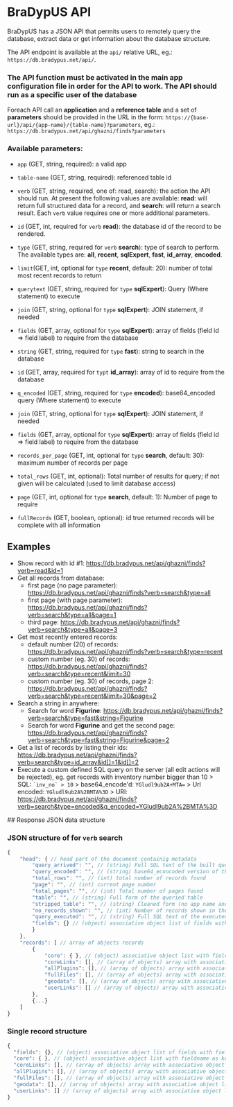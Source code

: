 # BraDypUS API

BraDypUS has a JSON API that permits users to remotely query the database,
extract data or get information about the database structure.

The API endpoint is available at the `api/` relative URL, eg.:
`https://db.bradypus.net/api/`.

### The API function must be activated in the main app configuration file in order for the API to work. The API should run as a specific user of the database

Foreach API call an **application** and a **reference table**  and a set of **parameters** should be provided in the URL in the form: `https://{base-url}/api/{app-name}/{table-name}?parameters`, eg.: `https://db.bradypus.net/api/ghazni/finds?parameters`

### Available parameters:
- `app` (GET, string, required): a valid app
- `table-name` (GET, string, required): referenced table id
- `verb` (GET, string, required, one of: read, search): the action the API should run.
At present the following values are available: **read**: will return full structured data for a record,
 and **search**: will return a search result. Each `verb` value requires one or more additional parameters.

- `id` (GET, int, required for `verb` **read**): the database id of the record to be rendered.

- `type` (GET, string, required for `verb` **search**): type of search to perform.
The available types are: **all**, **recent**, **sqlExpert**, **fast**, **id_array**, **encoded**.

- `limit`(GET, int, optional for `type` **recent**, default: 20): number of total most recent records to return

- `querytext` (GET, string, required for `type` **sqlExpert**): Query (Where statement) to execute
- `join` (GET, string, optional for `type` **sqlExpert**): JOIN statement, if needed
- `fields` (GET, array, optional for `type` **sqlExpert**): array of fields (field id => field label) to require from the database

- `string` (GET, string, required for `type` **fast**): string to search in the database

- `id` (GET, array, required for `typt` **id_array**): array of id to require from the database

- `q_encoded` (GET, string, required for `type` **encoded**): base64_encoded query (Where statement) to execute
- `join` (GET, string, optional for `type` **sqlExpert**): JOIN statement, if needed
- `fields` (GET, array, optional for `type` **sqlExpert**): array of fields (field id => field label) to require from the database

- `records_per_page` (GET, int, optional for `type` **search**, default: 30): maximum number of records per page
- `total_rows` (GET, int, optional): Total number of results for query; if not given will be calculated (used to limit database access)
- `page` (GET, int, optional for `type` **search**, default: 1): Number of page to require
- `fullRecords` (GET, boolean, optional): id true returned records will be complete with all information




## Examples

- Show record with id #1: https://db.bradypus.net/api/ghazni/finds?verb=read&id=1
- Get all records from database:
  - first page (no page parameter): https://db.bradypus.net/api/ghazni/finds?verb=search&type=all
  - first page (with page parameter): https://db.bradypus.net/api/ghazni/finds?verb=search&type=all&page=1
  - third page: https://db.bradypus.net/api/ghazni/finds?verb=search&type=all&page=3
- Get most recently entered records:
  - default number (20) of records: https://db.bradypus.net/api/ghazni/finds?verb=search&type=recent
  - custom number (eg. 30) of records: https://db.bradypus.net/api/ghazni/finds?verb=search&type=recent&limit=30
  - custom number (eg. 30) of records, page 2: https://db.bradypus.net/api/ghazni/finds?verb=search&type=recent&limit=30&page=2
- Search a string in anywhere:
  - Search for word **Figurine**: https://db.bradypus.net/api/ghazni/finds?verb=search&type=fast&string=Figurine
  - Search for word **Figurine** and get the second page: https://db.bradypus.net/api/ghazni/finds?verb=search&type=fast&string=Figurine&page=2
- Get a list of records by listing their ids: https://db.bradypus.net/api/ghazni/finds?verb=search&type=id_array&id[]=1&id[]=2
- Execute a custom defined SQL query on the server (all edit actions will be rejected), eg. get records with inventory number  bigger than 10 > SQL: `` `inv_no` > 10 `` > base64_encode'd: `YGludl9ub2A+MTA=` > Url encoded: `YGludl9ub2A%2BMTA%3D` > URl: https://db.bradypus.net/api/ghazni/finds?verb=search&type=encoded&q_encoded=YGludl9ub2A%2BMTA%3D


## Response JSON data structure

### JSON structure of for `verb` **search**
```javascript
{
    "head": { // head part of the document containig metadata
        "query_arrived": "", // (string) Full SQL text of the built query
        "query_encoded": "", // (string) base64_econcoded version of the executed query for further use
        "total_rows": "", // (int) total number of records found
        "page": "", // (int) current page number
        "total_pages": "", // (int) Total number of pages found
        "table": "", // (string) Full form of the queried table
        "stripped_table": "", // (string) Cleaned form (no app name and prefix) of queried table
        "no_records_shown": "", // (int) Number of records shown in the current page
        "query_executed": "", // (string) Full SQL text of the executed query (with pagination limits and sorting)
        "fields": {} // (object) associative object list of fields with field id as key and field label as value
        }
    },
    "records": [ // array of objects records
        {
            "core": { }, // (object) associative object list with fieldname as key and field value as value
            "coreLinks": [], // (array of objects) array with associative object list with coreLinks
            "allPlugins": [], // (array of objects) array with associative object list with plugin data
            "fullFiles": [], // (array of objects) array with associative object list with file data
            "geodata": [], // (array of objects) array with associative object list with geo data
            "userLinks": [] // (array of objects) array with associative object list with user defined links
        },
        {...}
    ]
}
```

### Single record structure
```javascript
{
  "fields": {}, // (object) associative object list of fields with field id as key and field label as value
  "core": { }, // (object) associative object list with fieldname as key and field value as value
  "coreLinks": [], // (array of objects) array with associative object list with coreLinks
  "allPlugins": [], // (array of objects) array with associative object list with plugin data
  "fullFiles": [], // (array of objects) array with associative object list with file data
  "geodata": [], // (array of objects) array with associative object list with geo data
  "userLinks": [] // (array of objects) array with associative object list with user defined links
}
```

